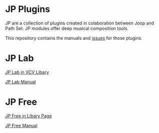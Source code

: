 # JP Plugins
JP are a collection of plugins created in colaboration between Joop and Path Set. JP modules offer deep musical composition tools.

This repository contains the manuals and [issues](https://github.com/patheros/JPManuals/issues) for those plugins.

# JP Lab

[JP Lab in VCV Libary](https://library.vcvrack.com/JPLab)

[JP Lab Manual](https://github.com/patheros/JPManuals/blob/main/JPLab.pdf)

# JP Free

[JP Free in Libary Page](https://library.vcvrack.com/JPFree)

[JP Free Manual](https://github.com/patheros/JPManuals/blob/main/JPFree.pdf)
